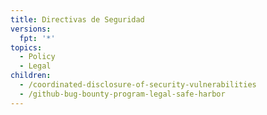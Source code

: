 ```yaml
---
title: Directivas de Seguridad
versions:
  fpt: '*'
topics:
  - Policy
  - Legal
children:
  - /coordinated-disclosure-of-security-vulnerabilities
  - /github-bug-bounty-program-legal-safe-harbor
---
```


